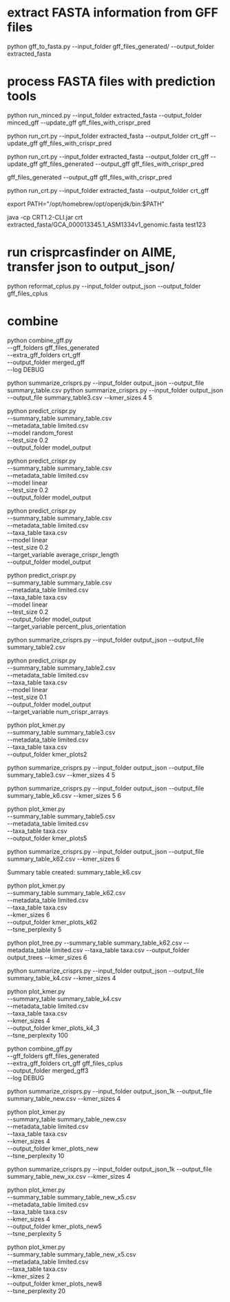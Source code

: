 # extract FASTA information from GFF files
python gff_to_fasta.py --input_folder gff_files_generated/ --output_folder extracted_fasta

# process FASTA files with prediction tools
python run_minced.py --input_folder extracted_fasta --output_folder minced_gff --update_gff gff_files_with_crispr_pred

python run_crt.py --input_folder extracted_fasta --output_folder crt_gff --update_gff gff_files_with_crispr_pred


python run_crt.py --input_folder extracted_fasta --output_folder crt_gff --update_gff gff_files_generated --output_gff gff_files_with_crispr_pred





gff_files_generated --output_gff gff_files_with_crispr_pred


python run_crt.py --input_folder extracted_fasta --output_folder crt_gff


export PATH="/opt/homebrew/opt/openjdk/bin:$PATH"

java -cp CRT1.2-CLI.jar crt extracted_fasta/GCA_000013345.1_ASM1334v1_genomic.fasta test123



# run crisprcasfinder on AIME, transfer json to output_json/
python reformat_cplus.py --input_folder output_json --output_folder gff_files_cplus



# combine


python combine_gff.py \
    --gff_folders gff_files_generated \
    --extra_gff_folders crt_gff \
    --output_folder merged_gff \
    --log DEBUG


  python summarize_crisprs.py --input_folder output_json --output_file summary_table.csv
  python summarize_crisprs.py --input_folder output_json --output_file summary_table3.csv --kmer_sizes 4 5


python predict_crispr.py \
    --summary_table summary_table.csv \
    --metadata_table limited.csv \
    --model random_forest \
    --test_size 0.2 \
    --output_folder model_output



python predict_crispr.py \
    --summary_table summary_table.csv \
    --metadata_table limited.csv \
    --model linear \
    --test_size 0.2 \
    --output_folder model_output


python predict_crispr.py \
--summary_table summary_table.csv \
--metadata_table limited.csv \
--taxa_table taxa.csv \
--model linear \
--test_size 0.2 \
--target_variable average_crispr_length \
--output_folder model_output



 python predict_crispr.py \
--summary_table summary_table.csv \
--metadata_table limited.csv \
--taxa_table taxa.csv \
--model linear \
--test_size 0.2 \
--output_folder model_output \
--target_variable percent_plus_orientation


python summarize_crisprs.py --input_folder output_json --output_file summary_table2.csv


 python predict_crispr.py \
--summary_table summary_table2.csv \
--metadata_table limited.csv \
--taxa_table taxa.csv \
--model linear \
--test_size 0.1 \
--output_folder model_output \
--target_variable num_crispr_arrays



python plot_kmer.py \
--summary_table summary_table3.csv \
--metadata_table limited.csv \
--taxa_table taxa.csv \
--output_folder kmer_plots2


python summarize_crisprs.py --input_folder output_json --output_file summary_table3.csv --kmer_sizes 4 5



python summarize_crisprs.py --input_folder output_json --output_file summary_table_k6.csv --kmer_sizes 5 6


python plot_kmer.py \
--summary_table summary_table5.csv \
--metadata_table limited.csv \
--taxa_table taxa.csv \
--output_folder kmer_plots5



 python summarize_crisprs.py --input_folder output_json --output_file summary_table_k62.csv --kmer_sizes 6

Summary table created: summary_table_k6.csv



python plot_kmer.py \
--summary_table summary_table_k62.csv \
--metadata_table limited.csv \
--taxa_table taxa.csv \
--kmer_sizes 6 \
--output_folder kmer_plots_k62 \
--tsne_perplexity 5


python plot_tree.py --summary_table summary_table_k62.csv --metadata_table limited.csv --taxa_table taxa.csv --output_folder output_trees --kmer_sizes 6



 python summarize_crisprs.py --input_folder output_json --output_file summary_table_k4.csv --kmer_sizes 4



python plot_kmer.py \
--summary_table summary_table_k4.csv \
--metadata_table limited.csv \
--taxa_table taxa.csv \
--kmer_sizes 4 \
--output_folder kmer_plots_k4_3 \
--tsne_perplexity 100






python combine_gff.py \
    --gff_folders gff_files_generated \
    --extra_gff_folders crt_gff gff_files_cplus \
    --output_folder merged_gff3 \
    --log DEBUG




python summarize_crisprs.py --input_folder output_json_1k --output_file summary_table_new.csv --kmer_sizes 4

python plot_kmer.py \
--summary_table summary_table_new.csv \
--metadata_table limited.csv \
--taxa_table taxa.csv \
--kmer_sizes 4 \
--output_folder kmer_plots_new \
--tsne_perplexity 10




python summarize_crisprs.py --input_folder output_json_1k --output_file summary_table_new_xx.csv --kmer_sizes 4


python plot_kmer.py \
--summary_table summary_table_new_x5.csv \
--metadata_table limited.csv \
--taxa_table taxa.csv \
--kmer_sizes 4 \
--output_folder kmer_plots_new5 \
--tsne_perplexity 5


python plot_kmer.py \
--summary_table summary_table_new_x5.csv \
--metadata_table limited.csv \
--taxa_table taxa.csv \
--kmer_sizes 2 \
--output_folder kmer_plots_new8 \
--tsne_perplexity 20